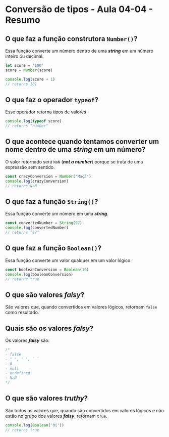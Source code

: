 # Conversão de tipos - Aula 04-04 - Resumo

## O que faz a função construtora `Number()`?

Essa função converte um número dentro de uma ***string*** em um número inteiro ou decimal.

```javascript
let score = '100'
score = Number(score)

console.log(score + 1)
// returns 101
``` 

## O que faz o operador `typeof`?

Esse operador retorna tipos de valores

```javascript
console.log(typeof score)
// returns "number"
```

## O que acontece quando tentamos converter um nome dentro de uma ***string*** em um número?

O valor retornado será `NaN` (***not a number***) porque se trata de uma expressão sem sentido.

```javascript
const crazyConversion = Number('Maçã')
console.log(crazyConversion)
// returns NaN
```

## O que faz a função `String()`?

Essa função converte um número em uma ***string***.

```javascript
const convertedNumber = String(97)
console.log(convertedNumber)
// returns "97"
```

## O que faz a função `Boolean()`?

Essa função converte um valor qualquer em um valor lógico.

```javascript
const booleanConversion = Boolean(10)
console.log(booleanConversion)
// returns true
```

## O que são valores ***falsy***?

São valores que, quando convertidos em valores lógicos, retornam `false` como resultado.

## Quais são os valores ***falsy***?

Os valores ***falsy*** são:

```javascript
/*
- false
- " ", ' ', ` `
- 0
- null
- undefined
- NaN
*/
```

## O que são valores ***truthy***?

São todos os valores que, quando são convertidos em valores lógicos e não estão no grupo dos valores ***falsy***, retornam `true`.

```javascript
console.log(Boolean('Oi'))
// returns true
```